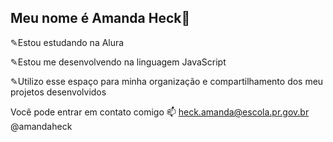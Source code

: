 ## Meu nome é Amanda Heck🌺
✎Estou estudando na Alura

✎Estou me desenvolvendo na linguagem JavaScript

✎Utilizo esse espaço para minha organização e compartilhamento dos meu projetos desenvolvidos

 Você pode entrar em contato comigo 📫
heck.amanda@escola.pr.gov.br
@amandaheck

<!--
**amandaheck/amandaheck** is a ✨ _special_ ✨ repository because its `README.md` (this file) appears on your GitHub profile.

Here are some ideas to get you started:

- 🔭 I’m currently working on ...
- 🌱 I’m currently learning ...
- 👯 I’m looking to collaborate on ...
- 🤔 I’m looking for help with ...
- 💬 Ask me about ...
- 📫 How to reach me: ...
- 😄 Pronouns: ...
- ⚡ Fun fact: ...
-->
